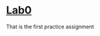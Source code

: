 # [Lab0](https://distedu.ukma.edu.ua/mod/assign/view.php?id=8339)
That is the first practice assignment

